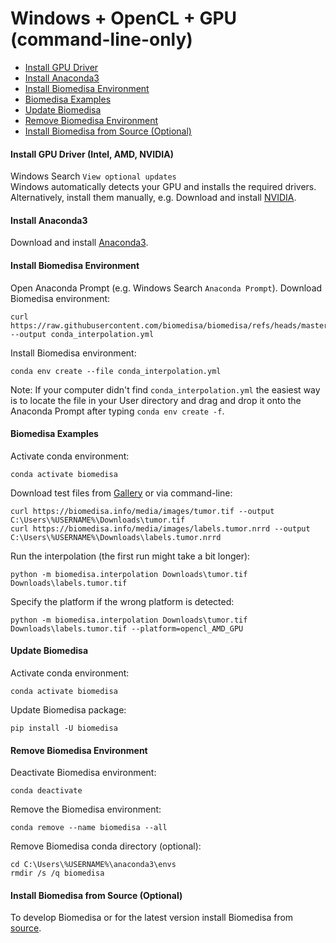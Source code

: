 # Windows + OpenCL + GPU (command-line-only)

- [Install GPU Driver](#install-nvidia-driver)
- [Install Anaconda3](#install-anaconda3)
- [Install Biomedisa Environment](#install-biomedisa-environment)
- [Biomedisa Examples](#biomedisa-examples)
- [Update Biomedisa](#update-biomedisa)
- [Remove Biomedisa Environment](#remove-biomedisa-environment)
- [Install Biomedisa from Source (Optional)](#install-biomedisa-from-source-optional)

#### Install GPU Driver (Intel, AMD, NVIDIA)
Windows Search `View optional updates`  
Windows automatically detects your GPU and installs the required drivers.  
Alternatively, install them manually, e.g. Download and install [NVIDIA](https://www.nvidia.com/Download/Find.aspx?lang=en-us).

#### Install Anaconda3
Download and install [Anaconda3](https://repo.anaconda.com/archive/).

#### Install Biomedisa Environment
Open Anaconda Prompt (e.g. Windows Search `Anaconda Prompt`). Download Biomedisa environment:
```
curl https://raw.githubusercontent.com/biomedisa/biomedisa/refs/heads/master/conda_interpolation.yml --output conda_interpolation.yml
```
Install Biomedisa environment:
```
conda env create --file conda_interpolation.yml
```
Note: If your computer didn't find `conda_interpolation.yml` the easiest way is to locate the file in your User directory and drag and drop it onto the Anaconda Prompt after typing `conda env create -f`.

#### Biomedisa Examples
Activate conda environment:
```
conda activate biomedisa
```
Download test files from [Gallery](https://biomedisa.info/gallery/) or via command-line:
```
curl https://biomedisa.info/media/images/tumor.tif --output C:\Users\%USERNAME%\Downloads\tumor.tif
curl https://biomedisa.info/media/images/labels.tumor.nrrd --output C:\Users\%USERNAME%\Downloads\labels.tumor.nrrd
```
Run the interpolation (the first run might take a bit longer):
```
python -m biomedisa.interpolation Downloads\tumor.tif Downloads\labels.tumor.tif
```
Specify the platform if the wrong platform is detected:
```
python -m biomedisa.interpolation Downloads\tumor.tif Downloads\labels.tumor.tif --platform=opencl_AMD_GPU
```

#### Update Biomedisa
Activate conda environment:
```
conda activate biomedisa
```
Update Biomedisa package:
```
pip install -U biomedisa
```

#### Remove Biomedisa Environment
Deactivate Biomedisa environment:
```
conda deactivate
```
Remove the Biomedisa environment:
```
conda remove --name biomedisa --all
```
Remove Biomedisa conda directory (optional):
```
cd C:\Users\%USERNAME%\anaconda3\envs
rmdir /s /q biomedisa
```

#### Install Biomedisa from Source (Optional)
To develop Biomedisa or for the latest version install Biomedisa from [source](https://github.com/biomedisa/biomedisa/blob/master/README/installation_from_source.md).

